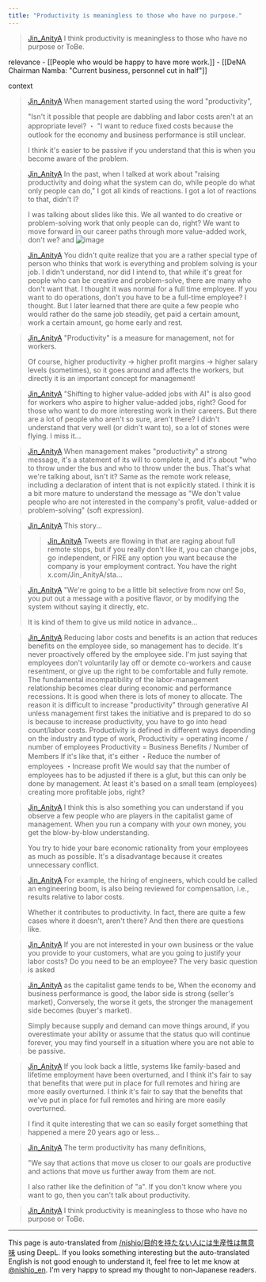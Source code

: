 ```yaml
---
title: "Productivity is meaningless to those who have no purpose."
---
```


> [Jin_AnityA](https://x.com/Jin_AnityA/status/1892562168648024305) I think productivity is meaningless to those who have no purpose or ToBe.

relevance
    - [[People who would be happy to have more work.]]
    - [[DeNA Chairman Namba: "Current business, personnel cut in half"]]

context

> [Jin_AnityA](https://x.com/Jin_AnityA/status/1892186380555673665) When management started using the word "productivity",
>
>  "Isn't it possible that people are dabbling and labor costs aren't at an appropriate level?
>  ・ "I want to reduce fixed costs because the outlook for the economy and business performance is still unclear.
>
>  I think it's easier to be passive if you understand that this is when you become aware of the problem.

> [Jin_AnityA](https://x.com/Jin_AnityA/status/1892189343785398323) In the past, when I talked at work about "raising productivity and doing what the system can do, while people do what only people can do," I got all kinds of reactions. I got a lot of reactions to that, didn't I?
>
>  I was talking about slides like this.
>  We all wanted to do creative or problem-solving work that only people can do, right? We want to move forward in our career paths through more value-added work, don't we? and
>  ![image](https://pbs.twimg.com/media/GkJoLZ9bAAAu2xO?format=jpg&name=large#.png)


> [Jin_AnityA](https://x.com/Jin_AnityA/status/1892190394324250988) You didn't quite realize that you are a rather special type of person who thinks that work is everything and problem solving is your job.
>  I didn't understand, nor did I intend to, that while it's great for people who can be creative and problem-solve, there are many who don't want that. I thought it was normal for a full time employee. If you want to do operations, don't you have to be a full-time employee? I thought.
>  But I later learned that there are quite a few people who would rather do the same job steadily, get paid a certain amount, work a certain amount, go home early and rest.


> [Jin_AnityA](https://x.com/Jin_AnityA/status/1892194511817953532) "Productivity" is a measure for management, not for workers.
>
>  Of course, higher productivity -> higher profit margins -> higher salary levels (sometimes), so it goes around and affects the workers, but directly it is an important concept for management!

> [Jin_AnityA](https://x.com/Jin_AnityA/status/1892195363236585981) "Shifting to higher value-added jobs with AI" is also good for workers who aspire to higher value-added jobs, right? Good for those who want to do more interesting work in their careers.
>  But there are a lot of people who aren't so sure, aren't there? I didn't understand that very well (or didn't want to), so a lot of stones were flying. I miss it...


> [Jin_AnityA](https://x.com/Jin_AnityA/status/1892196703971037687) When management makes "productivity" a strong message, it's a statement of its will to complete it, and it's about "who to throw under the bus and who to throw under the bus. That's what we're talking about, isn't it?
>  Same as the remote work release, including a declaration of intent that is not explicitly stated.
>  I think it is a bit more mature to understand the message as "We don't value people who are not interested in the company's profit, value-added or problem-solving" (soft expression).


> [Jin_AnityA](https://x.com/Jin_AnityA/status/1892210016137945387) This story...
>  >[Jin_AnityA](https://x.com/Jin_AnityA/status/1867906076160750076) Tweets are flowing in that are raging about full remote stops, but if you really don't like it, you can change jobs, go independent, or FIRE any option you want because the company is your employment contract. You have the right x.com/Jin_AnityA/sta...


> [Jin_AnityA](https://x.com/Jin_AnityA/status/1892354358240502042) "We're going to be a little bit selective from now on! So, you put out a message with a positive flavor, or by modifying the system without saying it directly, etc.
>
>  It is kind of them to give us mild notice in advance...

> [Jin_AnityA](https://x.com/Jin_AnityA/status/1892357430094549301) Reducing labor costs and benefits is an action that reduces benefits on the employee side, so management has to decide. It's never proactively offered by the employee side.
>  I'm just saying that employees don't voluntarily lay off or demote co-workers and cause resentment, or give up the right to be comfortable and fully remote.
>  The fundamental incompatibility of the labor-management relationship becomes clear during economic and performance recessions. It is good when there is lots of money to allocate.
>  The reason it is difficult to increase "productivity" through generative AI unless management first takes the initiative and is prepared to do so is because to increase productivity, you have to go into head count/labor costs.
>  Productivity is defined in different ways depending on the industry and type of work,
>  Productivity = operating income / number of employees
>  Productivity = Business Benefits / Number of Members
>  If it's like that, it's either
>  ・Reduce the number of employees
>  ・Increase profit
>  We would say that the number of employees has to be adjusted if there is a glut, but this can only be done by management.
>  At least it's based on a small team (employees) creating more profitable jobs, right?

> [Jin_AnityA](https://x.com/Jin_AnityA/status/1892359542198968647) I think this is also something you can understand if you observe a few people who are players in the capitalist game of management. When you run a company with your own money, you get the blow-by-blow understanding.
>
>  You try to hide your bare economic rationality from your employees as much as possible. It's a disadvantage because it creates unnecessary conflict.

> [Jin_AnityA](https://x.com/Jin_AnityA/status/1892557977636294688) For example, the hiring of engineers, which could be called an engineering boom, is also being reviewed for compensation, i.e., results relative to labor costs.
>
>  Whether it contributes to productivity. In fact, there are quite a few cases where it doesn't, aren't there? And then there are questions like.

> [Jin_AnityA](https://x.com/Jin_AnityA/status/1892558448438776048) If you are not interested in your own business or the value you provide to your customers, what are you going to justify your labor costs? Do you need to be an employee? The very basic question is asked

> [Jin_AnityA](https://x.com/Jin_AnityA/status/1892559545483804683) as the capitalist game tends to be,
>  When the economy and business performance is good, the labor side is strong (seller's market),
>  Conversely, the worse it gets, the stronger the management side becomes (buyer's market).
>
>  Simply because supply and demand can move things around, if you overestimate your ability or assume that the status quo will continue forever, you may find yourself in a situation where you are not able to be passive.

> [Jin_AnityA](https://x.com/Jin_AnityA/status/1892560481417675034) If you look back a little, systems like family-based and lifetime employment have been overturned, and I think it's fair to say that benefits that were put in place for full remotes and hiring are more easily overturned. I think it's fair to say that the benefits that we've put in place for full remotes and hiring are more easily overturned.
>
>  I find it quite interesting that we can so easily forget something that happened a mere 20 years ago or less...

> [Jin_AnityA](https://x.com/Jin_AnityA/status/1892561942339801484) The term productivity has many definitions,
>
>  "We say that actions that move us closer to our goals are productive and actions that move us further away from them are not.
>
>  I also rather like the definition of "a".
>  If you don't know where you want to go, then you can't talk about productivity.

> [Jin_AnityA](https://x.com/Jin_AnityA/status/1892562168648024305) I think productivity is meaningless to those who have no purpose or ToBe.

---
This page is auto-translated from [/nishio/目的を持たない人には生産性は無意味](https://scrapbox.io/nishio/目的を持たない人には生産性は無意味) using DeepL. If you looks something interesting but the auto-translated English is not good enough to understand it, feel free to let me know at [@nishio_en](https://twitter.com/nishio_en). I'm very happy to spread my thought to non-Japanese readers.